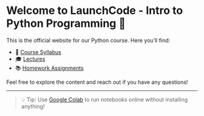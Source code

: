 # Welcome to LaunchCode - Intro to Python Programming 👋

This is the official website for our Python course. Here you’ll find:
- 🧾 [Course Syllabus](Syllabus.docx)
- 🎓 [Lectures](Lectures/)
- 📚 [Homework Assignments](Homeworks/)

Feel free to explore the content and reach out if you have any questions!

---

> 💡 Tip: Use [Google Colab](https://colab.research.google.com/) to run notebooks online without installing anything!
